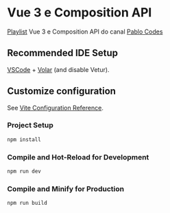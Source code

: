 # Vue 3 e Composition API

[Playlist](https://www.youtube.com/playlist?list=PLxd1RHU8YgYlF3Wk8-SW7UEowbqhBXtkp) Vue 3 e Composition API do canal [Pablo Codes](https://www.youtube.com/@PabloCodess)

## Recommended IDE Setup

[VSCode](https://code.visualstudio.com/) + [Volar](https://marketplace.visualstudio.com/items?itemName=Vue.volar) (and disable Vetur).

## Customize configuration

See [Vite Configuration Reference](https://vitejs.dev/config/).

### Project Setup

```sh
npm install
```

### Compile and Hot-Reload for Development

```sh
npm run dev
```

### Compile and Minify for Production

```sh
npm run build
```
